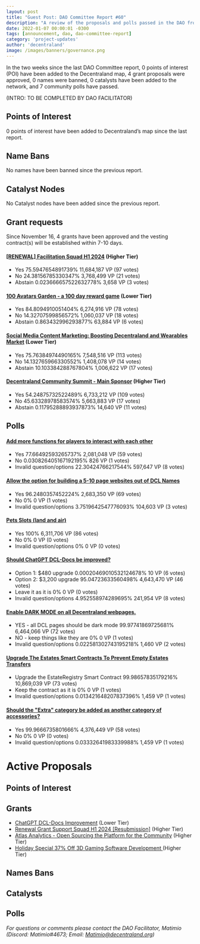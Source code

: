 ```yaml
---
layout: post
title: "Guest Post: DAO Committee Report #60"
description: "A review of the proposals and polls passed in the DAO from November 16 through November 30".
date: 2022-01-07 00:00:01 -0300
tags: [announcement, dao, dao-committee-report]
category: 'project-updates'
author: 'decentraland'
image: /images/banners/governance.png
---
```


In the two weeks since the last DAO Committee report, 0 points of interest (POI) have been added to the Decentraland map, 4 grant proposals were approved, 0 names were banned, 0 catalysts have been added to the network, and 7 community polls have passed.

(INTRO: TO BE COMPLETED BY DAO FACILITATOR)

## Points of Interest
0 points of interest have been added to Decentraland’s map since the last report.


## Name Bans

No names have been banned since the previous report.

## Catalyst Nodes
No Catalyst nodes have been added since the previous report.


## Grant requests
Since November 16, 4 grants have been approved and the vesting contract(s) will be established within 7-10 days.


#### [[RENEWAL] Facilitation Squad H1 2024](https://governance.decentraland.org/proposal/?id=5a5c472b-0ed2-4086-b7fc-22e37b4ad39c) (Higher Tier)

* Yes 75.5947654891739% 11,684,187 VP (97 votes)
* No 24.38156785330347% 3,768,499 VP (21 votes)
* Abstain 0.023666657522632778% 3,658 VP (3 votes)


#### [100 Avatars Garden - a 100 day reward game](https://governance.decentraland.org/proposal/?id=3dd9e476-1172-4995-a3cc-6942ebe12c7d) (Lower Tier)

* Yes 84.8094910051404% 6,274,916 VP (78 votes)
* No 14.32707599856572% 1,060,037 VP (18 votes)
* Abstain 0.863432996293877% 63,884 VP (6 votes)


#### [Social Media Content Marketing: Boosting Decentraland and Wearables Market](https://governance.decentraland.org/proposal/?id=531a102b-e4b8-4ed3-8ccc-9aa30bfb7992) (Lower Tier)

* Yes 75.76384974490165% 7,548,516 VP (113 votes)
* No 14.132765966330552% 1,408,078 VP (14 votes)
* Abstain 10.103384288767804% 1,006,622 VP (17 votes)


#### [Decentraland Community Summit - Main Sponsor](https://governance.decentraland.org/proposal/?id=3d4be4a7-a007-4fa0-8f97-71e2385684a0) (Higher Tier)

* Yes 54.24875732522489% 6,733,212 VP (109 votes)
* No 45.63328978583574% 5,663,883 VP (17 votes)
* Abstain 0.11795288893937873% 14,640 VP (11 votes)


## Polls

#### [Add more functions for players to interact with each other](https://governance.decentraland.org/proposal/?id=8a0ed5c0-fa7e-474f-ba38-cedadfd79e71)

* Yes 77.66492593265737% 2,081,048 VP (59 votes)
* No 0.030826405167192195% 826 VP (1 votes)
* Invalid question/options 22.30424766217544% 597,647 VP (8 votes)


#### [Allow the option for building a 5-10 page websites out of DCL Names ](https://governance.decentraland.org/proposal/?id=97c10d0d-aa5d-4fc2-bc45-6a813bfe2e71)

* Yes 96.2480357452224% 2,683,350 VP (69 votes)
* No 0% 0 VP (1 votes)
* Invalid question/options 3.7519642547776093% 104,603 VP (3 votes)


#### [Pets Slots (land and air) ](https://governance.decentraland.org/proposal/?id=171fbd74-794e-4d2a-a0fb-7f56677341d9)

* Yes 100% 6,311,706 VP (86 votes)
* No 0% 0 VP (0 votes)
* Invalid question/options 0% 0 VP (0 votes)


#### [Should ChatGPT DCL-Docs be improved?](https://governance.decentraland.org/proposal/?id=777b41d1-62af-45f0-a387-99febbbdfd49)

* Option 1: $480 upgrade 0.00020469010532124678% 10 VP (6 votes)
* Option 2: $3,200 upgrade 95.04723633560498% 4,643,470 VP (46 votes)
* Leave it as it is 0% 0 VP (0 votes)
* Invalid question/options 4.952558974289695% 241,954 VP (8 votes)


#### [Enable DARK MODE on all Decentraland webpages.](https://governance.decentraland.org/proposal/?id=9f85256f-4efb-4936-bd3d-b792413cef81)

* YES - all DCL pages should be dark mode 99.97741869725681% 6,464,066 VP (72 votes)
* NO - keep things like they are 0% 0 VP (1 votes)
* Invalid question/options 0.022581302743195218% 1,460 VP (2 votes)


#### [Upgrade The Estates Smart Contracts To Prevent Empty Estates Transfers](https://governance.decentraland.org/proposal/?id=6f694633-77e8-411b-bcb2-ae6779235c5c)

* Upgrade the EstateRegistry Smart Contract 99.98657835179216% 10,869,039 VP (73 votes)
* Keep the contract as it is 0% 0 VP (1 votes)
* Invalid question/options 0.013421648207837396% 1,459 VP (1 votes)


#### [Should the &#34;Extra&#34; category be added as another category of accessories?](https://governance.decentraland.org/proposal/?id=a0d86f2d-0b4b-47e0-a35a-85b59bf2a6ed)

* Yes 99.9666735801666% 4,376,449 VP (58 votes)
* No 0% 0 VP (0 votes)
* Invalid question/options 0.03332641983339988% 1,459 VP (1 votes)



# Active Proposals

## Points of Interest


## Grants

* [ChatGPT DCL-Docs Improvement](https://governance.decentraland.org/proposal/?id=c964129c-d517-4e3c-a564-e98cbe81d305) (Lower Tier)
* [Renewal Grant Support Squad H1 2024 [Resubmission]](https://governance.decentraland.org/proposal/?id=e2f4a6f2-2e2b-45d7-9743-71d50225af06) (Higher Tier)
* [Atlas Analytics - Open Sourcing the Platform for the Community](https://governance.decentraland.org/proposal/?id=fe85ab06-618d-4181-960d-fc32d5f0a7e1) (Higher Tier)
* [Holiday Special 37% Off 3D Gaming Software Development ](https://governance.decentraland.org/proposal/?id=c0681fa4-35c0-4afb-b803-993ef1545224) (Higher Tier)

## Names Bans


## Catalysts


## Polls


*For questions or comments please contact the DAO Facilitator, Matimio (Discord: Matimio#4673; Email: [Matimio@decentraland.org](mailto:Matimio@decentraland.org))*